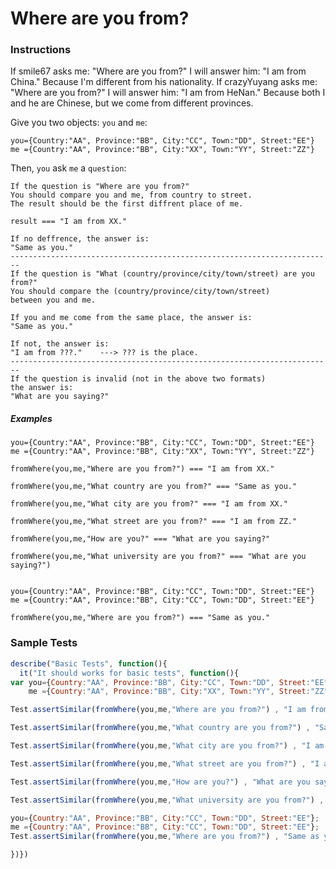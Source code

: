 # Where are you from?

### Instructions
If smile67 asks me: "Where are you from?" I will answer him: "I am from China." Because I'm different from his 
nationality. If crazyYuyang asks me: "Where are you from?" I will answer him: "I am from HeNan." Because both I and he 
are Chinese, but we come from different provinces.

Give you two objects: `you` and `me`:

```
you={Country:"AA", Province:"BB", City:"CC", Town:"DD", Street:"EE"}
me ={Country:"AA", Province:"BB", City:"XX", Town:"YY", Street:"ZZ"}
```
Then, `you` ask `me` a `question`:

```
If the question is "Where are you from?"
You should compare you and me, from country to street. 
The result should be the first diffrent place of me.

result === "I am from XX."

If no deffrence, the answer is:
"Same as you."
------------------------------------------------------------------------
If the question is "What (country/province/city/town/street) are you from?"
You should compare the (country/province/city/town/street) 
between you and me. 

If you and me come from the same place, the answer is:
"Same as you."

If not, the answer is:
"I am from ???."    ---> ??? is the place.
------------------------------------------------------------------------
If the question is invalid (not in the above two formats)
the answer is:
"What are you saying?"
```

##### Examples
```
you={Country:"AA", Province:"BB", City:"CC", Town:"DD", Street:"EE"}
me ={Country:"AA", Province:"BB", City:"XX", Town:"YY", Street:"ZZ"}

fromWhere(you,me,"Where are you from?") === "I am from XX."

fromWhere(you,me,"What country are you from?" === "Same as you."

fromWhere(you,me,"What city are you from?" === "I am from XX."

fromWhere(you,me,"What street are you from?" === "I am from ZZ."

fromWhere(you,me,"How are you?" === "What are you saying?"

fromWhere(you,me,"What university are you from?" === "What are you saying?")


you={Country:"AA", Province:"BB", City:"CC", Town:"DD", Street:"EE"}
me ={Country:"AA", Province:"BB", City:"CC", Town:"DD", Street:"EE"}

fromWhere(you,me,"Where are you from?") === "Same as you."
```

### Sample Tests
```js
describe("Basic Tests", function(){
  it("It should works for basic tests", function(){
var you={Country:"AA", Province:"BB", City:"CC", Town:"DD", Street:"EE"},
    me ={Country:"AA", Province:"BB", City:"XX", Town:"YY", Street:"ZZ"};

Test.assertSimilar(fromWhere(you,me,"Where are you from?") , "I am from XX.");

Test.assertSimilar(fromWhere(you,me,"What country are you from?") , "Same as you.");

Test.assertSimilar(fromWhere(you,me,"What city are you from?") , "I am from XX.");

Test.assertSimilar(fromWhere(you,me,"What street are you from?") , "I am from ZZ.");

Test.assertSimilar(fromWhere(you,me,"How are you?") , "What are you saying?");

Test.assertSimilar(fromWhere(you,me,"What university are you from?") , "What are you saying?");

you={Country:"AA", Province:"BB", City:"CC", Town:"DD", Street:"EE"};
me ={Country:"AA", Province:"BB", City:"CC", Town:"DD", Street:"EE"};
Test.assertSimilar(fromWhere(you,me,"Where are you from?") , "Same as you.");

})})
```